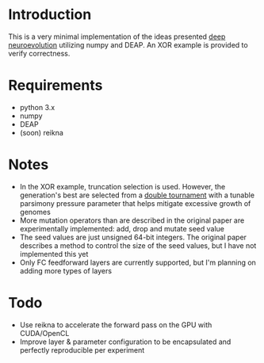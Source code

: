 # Introduction
This is a very minimal implementation of the ideas presented [deep neuroevolution](https://arxiv.org/abs/1712.06567?source=post_page---------------------------) utilizing numpy and DEAP. An XOR example is provided to verify correctness.

# Requirements
- python 3.x
- numpy
- DEAP
- (soon) reikna

# Notes
- In the XOR example, truncation selection is used. However, the generation's best are selected from a [double tournament](http://citeseerx.ist.psu.edu/viewdoc/download?doi=10.1.1.72.9008&rep=rep1&type=pdf) with a tunable parsimony pressure parameter that helps mitigate excessive growth of genomes
- More mutation operators than are described in the original paper are experimentally implemented: add, drop and mutate seed value
- The seed values are just unsigned 64-bit integers. The original paper describes a method to control the size of the seed values, but I have not implemented this yet
- Only FC feedforward layers are currently supported, but I'm planning on adding more types of layers

# Todo
- Use reikna to accelerate the forward pass on the GPU with CUDA/OpenCL
- Improve layer & parameter configuration to be encapsulated and perfectly reproducible per experiment